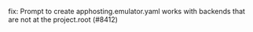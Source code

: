 fix: Prompt to create apphosting.emulator.yaml works with backends that are not at the project.root (#8412)
